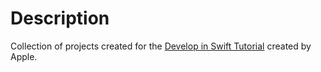 # Description

Collection of projects created for the [Develop in Swift Tutorial](https://developer.apple.com/tutorials/develop-in-swift-tutorials) created by Apple.
